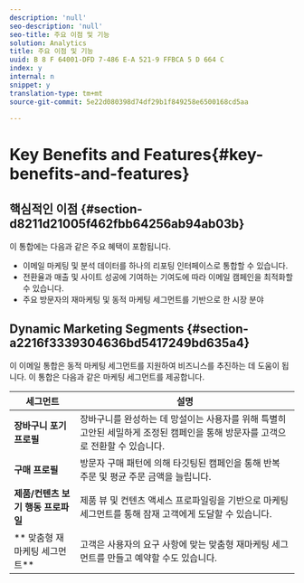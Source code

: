 ```yaml
---
description: 'null'
seo-description: 'null'
seo-title: 주요 이점 및 기능
solution: Analytics
title: 주요 이점 및 기능
uuid: B 8 F 64001-DFD 7-486 E-A 521-9 FFBCA 5 D 664 C
index: y
internal: n
snippet: y
translation-type: tm+mt
source-git-commit: 5e22d080398d74df29b1f849258e6500168cd5aa

---
```



# Key Benefits and Features{#key-benefits-and-features}

## 핵심적인 이점 {#section-d8211d21005f462fbb64256ab94ab03b}

이 통합에는 다음과 같은 주요 혜택이 포함됩니다.

* 이메일 마케팅 및 분석 데이터를 하나의 리포팅 인터페이스로 통합할 수 있습니다.
* 전환율과 매출 및 사이트 성공에 기여하는 기여도에 따라 이메일 캠페인을 최적화할 수 있습니다.
* 주요 방문자의 재마케팅 및 동적 마케팅 세그먼트를 기반으로 한 시장 분야

## Dynamic Marketing Segments {#section-a2216f3339304636bd5417249bd635a4}

이 이메일 통합은 동적 마케팅 세그먼트를 지원하여 비즈니스를 추진하는 데 도움이 됩니다. 이 통합은 다음과 같은 마케팅 세그먼트를 제공합니다.

| 세그먼트 | 설명 |
|---|---|
| **장바구니 포기 프로필** | 장바구니를 완성하는 데 망설이는 사용자를 위해 특별히 고안된 세밀하게 조정된 캠페인을 통해 방문자를 고객으로 전환할 수 있습니다. |
| **구매 프로필** | 방문자 구매 패턴에 의해 타깃팅된 캠페인을 통해 반복 주문 및 평균 주문 금액을 늘립니다. |
| **제품/컨텐츠 보기 행동 프로파일** | 제품 뷰 및 컨텐츠 액세스 프로파일링을 기반으로 마케팅 세그먼트를 통해 잠재 고객에게 도달할 수 있습니다. |
| ** 맞춤형 재마케팅 세그먼트** | 고객은 사용자의 요구 사항에 맞는 맞춤형 재마케팅 세그먼트를 만들고 예약할 수도 있습니다. |


